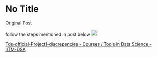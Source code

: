 # No Title

[Original Post](https://discourse.onlinedegree.iitm.ac.in/t/171141/444)

<p>follow the steps mentioned in post below <img src="https://emoji.discourse-cdn.com/google/slight_smile.png?v=14" title=":slight_smile:" class="emoji" alt=":slight_smile:" loading="lazy" width="20" height="20"></p>
<p><a href="https://discourse.onlinedegree.iitm.ac.in/t/tds-official-project1-discrepencies/171141/316">Tds-official-Project1-discrepencies - Courses / Tools in Data Science - IITM-DSA</a></p>